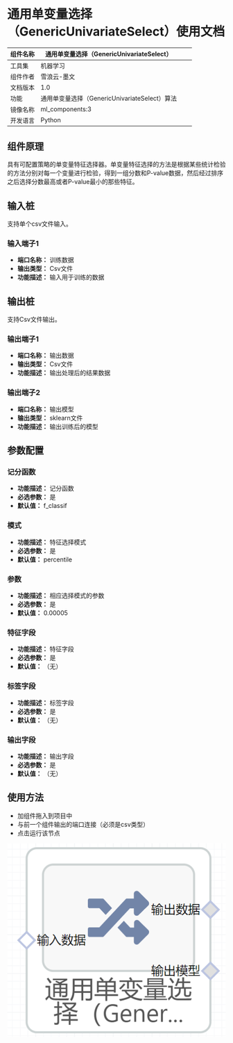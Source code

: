# 通用单变量选择（GenericUnivariateSelect）使用文档
| 组件名称 | 通用单变量选择（GenericUnivariateSelect）|  |  |
| --- | --- | --- | --- |
| 工具集 | 机器学习 |  |  |
| 组件作者 | 雪浪云-墨文 |  |  |
| 文档版本 | 1.0 |  |  |
| 功能 |通用单变量选择（GenericUnivariateSelect）算法 |  |  |
| 镜像名称 | ml_components:3 |  |  |
| 开发语言 | Python |  |  |

## 组件原理
具有可配置策略的单变量特征选择器。单变量特征选择的方法是根据某些统计检验的方法分别对每一个变量进行检验，得到一组分数和P-value数据，然后经过排序之后选择分数最高或者P-value最小的那些特征。
## 输入桩
支持单个csv文件输入。
### 输入端子1

- **端口名称：** 训练数据
- **输出类型：** Csv文件
- **功能描述：** 输入用于训练的数据

## 输出桩
支持Csv文件输出。
### 输出端子1

- **端口名称：** 输出数据
- **输出类型：** Csv文件
- **功能描述：** 输出处理后的结果数据
### 输出端子2

- **端口名称：** 输出模型
- **输出类型：** sklearn文件
- **功能描述：** 输出训练后的模型
## 参数配置
### 记分函数

- **功能描述：** 记分函数
- **必选参数：** 是
- **默认值：** f_classif
### 模式

- **功能描述：** 特征选择模式
- **必选参数：** 是
- **默认值：** percentile
### 参数

- **功能描述：** 相应选择模式的参数
- **必选参数：** 是
- **默认值：** 0.00005
### 特征字段

- **功能描述：** 特征字段
- **必选参数：** 是
- **默认值：** （无）
### 标签字段

- **功能描述：** 标签字段
- **必选参数：** 是
- **默认值：** （无）
### 输出字段

- **功能描述：** 输出字段
- **必选参数：** 是
- **默认值：** （无）

## 使用方法
- 加组件拖入到项目中
- 与前一个组件输出的端口连接（必须是csv类型）
- 点击运行该节点


![](./img/通用单变量选择.png)
